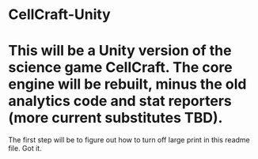 # CellCraft-Unity

# This will be a Unity version of the science game CellCraft.  The core engine will be rebuilt, minus the old analytics code and stat reporters (more current substitutes TBD). 


The first step will be to figure out how to turn off large print in this readme file.  Got it. 
